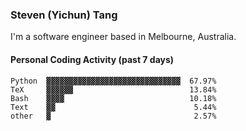 ### Steven (Yichun) Tang

I'm a software engineer based in Melbourne, Australia.

#### Personal Coding Activity (past 7 days)
```
Python  ▓▓▓▓▓▓▓▓▓▓▓▓▓▓▓▓▓▓▓▓▓▓▓▓▓▓▓▓▓▓  67.97%
TeX     ▓▓▓▓▓▓                          13.84%
Bash    ▓▓▓▓                            10.18%
Text    ▓▓                               5.44%
other   ▓                                2.57%
```
